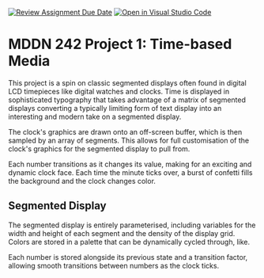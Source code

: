 [![Review Assignment Due Date](https://classroom.github.com/assets/deadline-readme-button-24ddc0f5d75046c5622901739e7c5dd533143b0c8e959d652212380cedb1ea36.svg)](https://classroom.github.com/a/H1UMq2qW)
[![Open in Visual Studio Code](https://classroom.github.com/assets/open-in-vscode-718a45dd9cf7e7f842a935f5ebbe5719a5e09af4491e668f4dbf3b35d5cca122.svg)](https://classroom.github.com/online_ide?assignment_repo_id=14047203&assignment_repo_type=AssignmentRepo)

# MDDN 242 Project 1: Time-based Media  

This project is a spin on classic segmented displays often found in digital LCD timepieces like digital watches and clocks. Time is displayed in sophisticated typography that takes advantage of a matrix of segmented displays converting a typically limiting form of text display into an interesting and modern take on a segmented display.

The clock's graphics are drawn onto an off-screen buffer, which is then sampled by an array of segments. This allows for full customisation of the clock's graphics for the segmented display to pull from.

Each number transitions as it changes its value, making for an exciting and dynamic clock face. Each time the minute ticks over, a burst of confetti fills the background and the clock changes color.

## Segmented Display
The segmented display is entirely parameterised, including variables for the width and height of each segment and the density of the display grid. Colors are stored in a palette that can be dynamically cycled through, like.

Each number is stored alongside its previous state and a transition factor, allowing smooth transitions between numbers as the clock ticks.